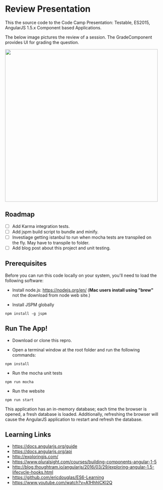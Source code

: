# Review Presentation
This the source code to the Code Camp Presentation: Testable, ES2015, AngularJS 1.5.x Component based Applications.

The below image pictures the review of a session.  The GradeComponent provides UI for grading the question.

<img src="https://github.com/Oceanware/ReviewPresentation/blob/master/Art/ScreenShot.png" width="500"/>

## Roadmap

- [ ] Add Karma integration tests.
- [ ] Add jspm build script to bundle and minify.
- [ ] Investiage getting istanbul to run when mocha tests are transpiled on the fly.  May have to transpile to folder.
- [ ] Add blog post about this project and unit testing.

## Prerequisites
Before you can run this code locally on your system, you'll need to load the following software:

- Install node.js:  https://nodejs.org/en/  (**Mac users install using "brew"** not the download from node web site.)

- Install JSPM globally
```shell
npm install -g jspm
```

## Run The App!

- Download or clone this repro.

- Open a terminal window at the root folder and run the following commands:
```shell
npm install
```

- Run the mocha unit tests
```shell
npm run mocha
```

- Run the website
```shell
npm run start
```

This application has an in-memory database; each time the browser is opened, a fresh database is loaded. Additionally,  refreshing the browser will cause the AngularJS application to restart and refresh the database.

## Learning Links

- https://docs.angularjs.org/guide
- https://docs.angularjs.org/api
- http://exploringjs.com/
- https://www.pluralsight.com/courses/building-components-angular-1-5
- http://blog.thoughtram.io/angularjs/2016/03/29/exploring-angular-1.5-lifecycle-hooks.html
- https://github.com/ericdouglas/ES6-Learning
- https://www.youtube.com/watch?v=A1HhhICKl2Q

 

